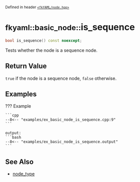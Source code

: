 <small>Defined in header [`<fkYAML/node.hpp>`](https://github.com/fktn-k/fkYAML/blob/develop/include/fkYAML/node.hpp)</small>

# <small>fkyaml::basic_node::</small>is_sequence

```cpp
bool is_sequence() const noexcept;
```

Tests whether the node is a sequence node.  

## **Return Value**

`true` if the node is a sequence node, `false` otherwise.  

## **Examples**

??? Example

    ```cpp
    --8<-- "examples/ex_basic_node_is_sequence.cpp:9"
    ```

    output:
    ```bash
    --8<-- "examples/ex_basic_node_is_sequence.output"
    ```

## **See Also**

* [node_type](../node_type.md)
